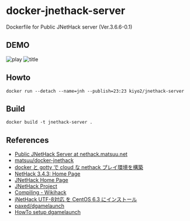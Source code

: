 docker-jnethack-server
======================

Dockerfile for Public JNetHack server (Ver.3.6.6-0.1)

## DEMO
![play](https://user-images.githubusercontent.com/19776716/122664324-b33b8f00-d1db-11eb-8a97-6eba374a5bd1.png)
![title](https://user-images.githubusercontent.com/19776716/122664355-d8c89880-d1db-11eb-8d67-53b0467b9221.png)

## Howto

    docker run --detach --name=jnh --publish=23:23 kiyo2/jnethack-server

## Build

    docker build -t jnethack-server .

## References

- [Public JNetHack Server at nethack.matsuu.net](https://matsuu.net/nethack/)
- [matsuu/docker-jnethack](https://github.com/matsuu/docker-jnethack)
- [docker と gotty で cloud な nethack プレイ環境を構築](https://qiita.com/rerofumi/items/8bf1c4395eb1e9b07c3f)
- [NetHack 3.4.3: Home Page](http://www.nethack.org/)
- [JNetHack Home Page](http://www.jnethack.org/)
- [JNetHack Project](http://jnethack.sourceforge.jp/)
- [Compiling - Wikihack](http://nethack.wikia.com/wiki/Compiling)
- [jNetHack UTF-8対応 を CentOS 6.3 にインストール](http://qiita.com/KurokoSin/items/bbbfb4b4f9ee645418f1)
- [paxed/dgamelaunch](https://github.com/paxed/dgamelaunch)
- [HowTo setup dgamelaunch](http://nethackwiki.com/wiki/User:Paxed/HowTo_setup_dgamelaunch)
